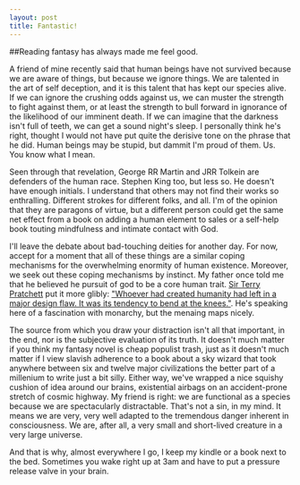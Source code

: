 ```yaml
---
layout: post
title: Fantastic!
---
```


##Reading fantasy has always made me feel good.

A friend of mine recently said that human beings have not survived because we are aware of things, but because we ignore things. We are talented in the art of self deception, and it is this talent that has kept our species alive. If we can ignore the crushing odds against us, we can muster the strength to fight against them, or at least the strength to bull forward in ignorance of the likelihood of our imminent death. If we can imagine that the darkness isn't full of teeth, we can get a sound night's sleep. I personally think he's right, thought I would not have put quite the derisive tone on the phrase that he did. Human beings may be stupid, but dammit I'm proud of them. Us. You know what I mean.

Seen through that revelation, George RR Martin and JRR Tolkein are defenders of the human race. Stephen King too, but less so. He doesn't have enough initials. I understand that others may not find their works so enthralling. Different strokes for different folks, and all. I'm of the opinion that they are paragons of virtue, but a different person could get the same net effect from a book on adding a human element to sales or a self-help book touting mindfulness and intimate contact with God. 

I'll leave the debate about bad-touching deities for another day. For now, accept for a moment that all of these things are a similar coping mechanisms for the overwhelming enormity of human existence. Moreover, we seek out these coping mechanisms by instinct. My father once told me that he believed he pursuit of god to be a core human trait. [Sir Terry Pratchett](https://en.wikipedia.org/wiki/Terry_Pratchett) put it more glibly: ["Whoever had created humanity had left in a major design flaw. It was its tendency to bend at the knees."](http://www.amazon.com/Feet-Clay-Discworld-Terry-Pratchett/dp/0062275518/ref=sr_1_1?ie=UTF8&qid=1437619116&sr=8-1&keywords=feet+of+clay). He's speaking here of a fascination with monarchy, but the menaing maps nicely.

The source from which you draw your distraction isn't all that important, in the end, nor is the subjective evaluation of its truth. It doesn't much matter if you think my fantasy novel is cheap populist trash, just as it doesn't much matter if I view slavish adherence to a book about a sky wizard that took anywhere between six and twelve major civilizations the better part of a millenium to write just a bit silly. Either way, we've wrapped a nice squishy cushion of idea around our brains, existential airbags on an accident-prone stretch of cosmic highway. My friend is right: we are functional as a species because we are spectacularly distractable. That's not a sin, in my mind. It means we are very, very well adapted to the tremendous danger inherent in consciousness. We are, after all, a very small and short-lived creature in a very large universe. 

And that is why, almost everywhere I go, I keep my kindle or a book next to the bed. Sometimes you wake right up at 3am and have to put a pressure release valve in your brain.